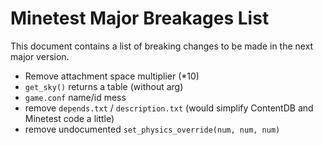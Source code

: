 # Minetest Major Breakages List

This document contains a list of breaking changes to be made in the next major version.

* Remove attachment space multiplier (*10)
* `get_sky()` returns a table (without arg)
* `game.conf` name/id mess
* remove `depends.txt` / `description.txt` (would simplify ContentDB and Minetest code a little)
* remove undocumented `set_physics_override(num, num, num)`
